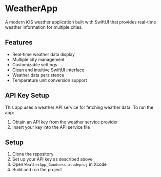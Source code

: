 # WeatherApp

A modern iOS weather application built with SwiftUI that provides real-time weather information for multiple cities.

## Features

- Real-time weather data display
- Multiple city management
- Customizable settings
- Clean and intuitive SwiftUI interface
- Weather data persistence
- Temperature unit conversion support

## API Key Setup

This app uses a weather API service for fetching weather data. To run the app:

1. Obtain an API key from the weather service provider
2. Insert your key into the API service file


## Setup

1. Clone the repository
2. Set up your API key as described above
3. Open `WeatherApp_Goodness.xcodeproj` in Xcode
4. Build and run the project
